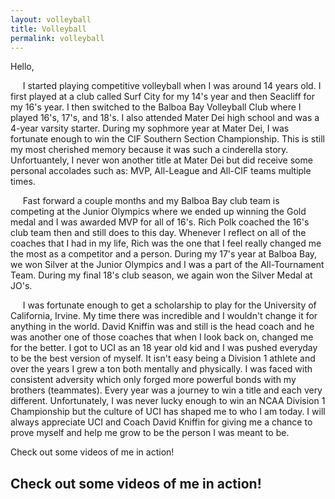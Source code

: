 ```yaml
---
layout: volleyball
title: Volleyball
permalink: volleyball
---
```


Hello,

&nbsp;&nbsp;&nbsp;&nbsp; I started playing competitive volleyball when I was around 14 years old.  I first played at a club called Surf City for my 14's year and then Seacliff for my 16's year.  I then switched to the Balboa Bay Volleyball Club where I played 16's, 17's, and 18's. I also attended Mater Dei high school and was a 4-year varsity starter.  During my sophmore year at Mater Dei, I was fortunate enough to win the CIF Southern Section Championship.  This is still my most cherished memory because it was such a cinderella story.  Unfortuantely, I never won another title at Mater Dei but did receive some personal accolades such as: MVP, All-League and All-CIF teams multiple times.  

&nbsp;&nbsp;&nbsp;&nbsp; Fast forward a couple months and my Balboa Bay club team is competing at the Junior Olympics where we ended up winning the Gold medal and I was awarded MVP for all of 16's.  Rich Polk coached the 16's club team then and still does to this day.  Whenever I reflect on all of the coaches that I had in my life, Rich was the one that I feel really changed me the most as a competitor and a person.  During my 17's year at Balboa Bay, we won Silver at the Junior Olympics and I was a part of the All-Tournament Team.  During my final 18's club season, we again won the Silver Medal at JO's. 

&nbsp;&nbsp;&nbsp;&nbsp; I was fortunate enough to get a scholarship to play for the University of California, Irvine.  My time there was incredible and I wouldn't change it for anything in the world.  David Kniffin was and still is the head coach and he was another one of those coaches that when I look back on, changed me for the better.  I got to UCI as an 18 year old kid and I was pushed everyday to be the best version of myself.  It isn't easy being a Division 1 athlete and over the years I grew a ton both mentally and physically.  I was faced with consistent adversity which only forged more powerful bonds with my brothers (teammates).  Every year was a journey to win a title and each very different.  Unfortunately, I was never lucky enough to win an NCAA Division 1 Championship but the culture of UCI has shaped me to who I am today.  I will always appreciate UCI and Coach David Kniffin for giving me a chance to prove myself and help me grow to be the person I was meant to be.
  
Check out some videos of me in action!

## Check out some videos of me in action!
